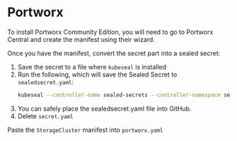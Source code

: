 # Portworx
To install Portworx Community Edition, you will need to go to Portworx Central and create the manifest using their wizard.

Once you have the manifest, convert the secret part into a sealed secret:
1. Save the secret to a file where `kubeseal` is installed
2. Run the following, which will save the Sealed Secret to `sealedsecret.yaml`:
    ```bash
    kubeseal --controller-name sealed-secrets --controller-namespace sealed-secrets kubeseal -f secret.yaml -w sealedsecret.yaml
    ```
3. You can safely place the sealedsecret.yaml file into GitHub.
4. Delete `secret.yaml`

Paste the `StorageCluster` manifest into `portworx.yaml`